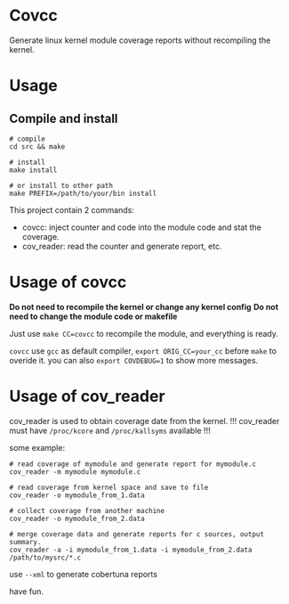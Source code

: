 # Covcc
Generate linux kernel module coverage reports without recompiling the kernel.

# Usage

## Compile and install
```shell
# compile
cd src && make

# install
make install

# or install to other path
make PREFIX=/path/to/your/bin install

```

This project contain 2 commands:
* covcc: inject counter and code into the module code and stat the coverage.
* cov_reader: read the counter and generate report, etc.

# Usage of covcc

**Do not need to recompile the kernel or change any kernel config**
**Do not need to change the module code or makefile**

Just use `make CC=covcc` to recompile the module, and everything is ready.

`covcc` use `gcc` as default compiler, `export ORIG_CC=your_cc` before `make` to overide it.
you can also `export COVDEBUG=1` to show more messages.


# Usage of cov_reader

cov_reader is used to obtain coverage date from the kernel.
!!! cov_reader must have `/proc/kcore` and `/proc/kallsyms` available !!!

some example:

```shell
# read coverage of mymodule and generate report for mymodule.c
cov_reader -m mymodule mymodule.c

# read coverage from kernel space and save to file
cov_reader -o mymodule_from_1.data

# collect coverage from another machine
cov_reader -o mymodule_from_2.data

# merge coverage data and generate reports for c sources, output summary.
cov_reader -a -i mymodule_from_1.data -i mymodule_from_2.data /path/to/mysrc/*.c

```

use `--xml` to generate cobertuna reports

have fun.